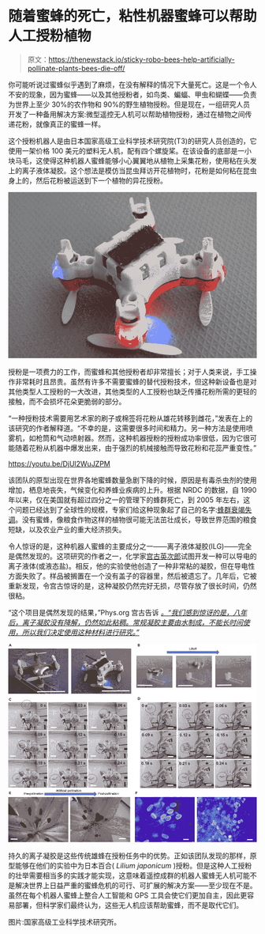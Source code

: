 # 随着蜜蜂的死亡，粘性机器蜜蜂可以帮助人工授粉植物

> 原文：<https://thenewstack.io/sticky-robo-bees-help-artificially-pollinate-plants-bees-die-off/>

你可能听说过蜜蜂似乎遇到了麻烦，在没有解释的情况下大量死亡。这是一个令人不安的现象，因为蜜蜂——以及其他授粉者，如鸟类、蝙蝠、甲虫和蝴蝶——负责为世界上至少 30%的农作物和 90%的野生植物授粉。但是现在，一组研究人员开发了一种备用解决方案:微型遥控无人机可以帮助植物授粉，通过在植物之间传递花粉，就像真正的蜜蜂一样。

这个授粉机器人是由日本国家高级工业科学技术研究院(T3)的研究人员创造的，它使用一架价格 100 美元的塑料无人机，配有四个螺旋桨。在该设备的底部是一小块马毛，这使得这种机器人蜜蜂能够小心翼翼地从植物上采集花粉，使用粘在头发上的离子液体凝胶。这个想法是模仿当昆虫拜访开花植物时，花粉是如何粘在昆虫身上的，然后花粉被运送到下一个植物的异花授粉。

![](img/57c3394298f6f6d9a2e144d9ffebfb6e.png)

授粉是一项费力的工作，而蜜蜂和其他授粉者却非常擅长；对于人类来说，手工操作非常耗时且昂贵。虽然有许多不需要蜜蜂的替代授粉技术，但这种新设备也是对其他类型人工授粉的一大改进，其他类型的人工授粉也缺乏传播花粉所需的更轻的接触，而不会损坏花朵更脆弱的部分。

“一种授粉技术需要用艺术家的刷子或棉签将花粉从雄花转移到雌花，”发表在上的该研究的作者解释道。“不幸的是，这需要很多时间和精力。另一种方法是使用喷雾机，如枪筒和气动喷射器。然而，这种机器授粉的授粉成功率很低，因为它很可能随着花粉从机器中爆发出来，由于强烈的机械接触而导致花粉和花蕊严重变性。”

https://youtu.be/DjUl2WuJZPM

该团队的原型出现在世界各地蜜蜂数量急剧下降的时候，原因是有毒杀虫剂的使用增加，栖息地丧失，气候变化和养蜂业疾病的上升。根据 NRDC 的数据，自 1990 年以来，仅在美国就有超过四分之一的管理下的蜂群死亡，到 2005 年左右，这个问题已经达到了全球性的规模，专家们给这种现象起了自己的名字:[蜂群衰竭失调](https://en.wikipedia.org/wiki/Colony_collapse_disorder)。没有蜜蜂，像粮食作物这样的植物很可能无法茁壮成长，导致世界范围的粮食短缺，以及农业产业的重大经济损失。

令人惊讶的是，这种机器人蜜蜂的主要成分之一——离子液体凝胶(ILG)——完全是偶然发现的。这项研究的作者之一，化学家[宫古英次郎](https://www.pubfacts.com/author/Eijiro+Miyako)试图开发一种可以导电的离子液体(或液态盐)。相反，他的实验使他创造了一种非常粘的凝胶，但在导电性方面失败了。样品被搁置在一个没有盖子的容器里，然后被遗忘了。几年后，它被重新发现，令宫古惊讶的是，这种凝胶仍然完好无损，尽管存放了很长时间，仍然很粘。

“这个项目是偶然发现的结果，”Phys.org 宫古告诉 [*。“我们感到惊讶的是，八年后，离子凝胶没有降解，仍然如此粘稠。常规凝胶主要由水制成，不能长时间使用，所以我们决定使用这种材料进行研究。”*](https://phys.org/news/2017-02-sticky-gels-insect-sized-drones-artificial.html)

![](img/0062ea8ff4536ea7d46df616c0869ac7.png)

持久的离子凝胶是这些传统雄蜂在授粉任务中的优势。正如该团队发现的那样，原型能够在他们的实验中为日本百合( *Lilium japonicum* )授粉。但是这种人工授粉的壮举需要相当多的实践才能实现，这意味着遥控成群的机器人蜜蜂无人机可能不是解决世界上日益严重的蜜蜂危机的可行、可扩展的解决方案——至少现在不是。虽然在每个机器人蜜蜂上整合人工智能和 GPS 工具会使它们更加自主，因此更容易部署，但科学家们最终认为，这些无人机应该帮助蜜蜂，而不是取代它们。

图片:国家高级工业科学技术研究所。

<svg xmlns:xlink="http://www.w3.org/1999/xlink" viewBox="0 0 68 31" version="1.1"><title>Group</title> <desc>Created with Sketch.</desc></svg>